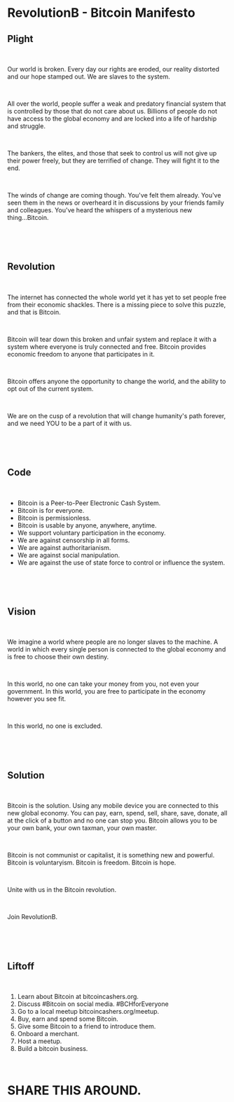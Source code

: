# RevolutionB - Bitcoin Manifesto





## Plight

&nbsp;

Our world is broken. Every day our rights are eroded, our reality distorted and our hope stamped out. We are slaves to the system.

&nbsp;

All over the world, people suffer a weak and predatory financial system that is controlled by those that do not care about us. Billions of people do not have access to the global economy and are locked into a life of hardship and struggle.

&nbsp;

The bankers, the elites, and those that seek to control us will not give up their power freely, but they are terrified of change. They will fight it to the end.

&nbsp;

The winds of change are coming though. You've felt them already. You've seen them in the news or overheard it in discussions by your friends family and colleagues. You've heard the whispers of a mysterious new thing...Bitcoin.

&nbsp;

&nbsp;

## Revolution

&nbsp;

The internet has connected the whole world yet it has yet to set people free from their economic shackles. There is a missing piece to solve this puzzle, and that is Bitcoin.

&nbsp;

Bitcoin will tear down this broken and unfair system and replace it with a system where everyone is truly connected and free. Bitcoin provides economic freedom to anyone that participates in it.

&nbsp;

Bitcoin offers anyone the opportunity to change the world, and the ability to opt out of the current system.

&nbsp;

We are on the cusp of a revolution that will change humanity's path forever, and we need YOU to be a part of it with us.

&nbsp;

&nbsp;

## Code

&nbsp;

- Bitcoin is a Peer-to-Peer Electronic Cash System.
- Bitcoin is for everyone.
- Bitcoin is permissionless.
- Bitcoin is usable by anyone, anywhere, anytime.
- We support voluntary participation in the economy.
- We are against censorship in all forms.
- We are against authoritarianism.
- We are against social manipulation.
- We are against the use of state force to control or influence the system.

&nbsp;

&nbsp;

## Vision

&nbsp;

We imagine a world where people are no longer slaves to the machine. A world in which every single person is connected to the global economy and is free to choose their own destiny.

&nbsp;

In this world, no one can take your money from you, not even your government. In this world, you are free to participate in the economy however you see fit.

&nbsp;

In this world, no one is excluded.

&nbsp;

&nbsp;

## Solution

&nbsp;

Bitcoin is the solution. Using any mobile device you are connected to this new global economy. You can pay, earn, spend, sell, share, save, donate, all at the click of a button and no one can stop you. Bitcoin allows you to be your own bank, your own taxman, your own master.

&nbsp;

Bitcoin is not communist or capitalist, it is something new and powerful. Bitcoin is voluntaryism. Bitcoin is freedom. Bitcoin is hope.

&nbsp;

Unite with us in the Bitcoin revolution.

&nbsp;

Join RevolutionB.

&nbsp;

&nbsp;

## Liftoff

&nbsp;

1. Learn about Bitcoin at bitcoincashers.org.
2. Discuss #Bitcoin on social media. #BCHforEveryone
3. Go to a local meetup bitcoincashers.org/meetup.
4. Buy, earn and spend some Bitcoin.
5. Give some Bitcoin to a friend to introduce them.
6. Onboard a merchant.
7. Host a meetup.
8. Build a bitcoin business.

&nbsp;

# SHARE THIS AROUND.


